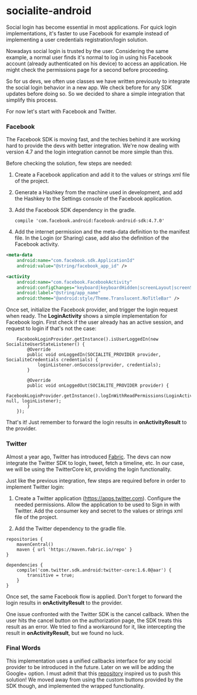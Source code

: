 # socialite-android

Social login has become essential in most applications. For quick login implementations, it's faster to use Facebook for example instead of implementing a user credentials registration/login solution. 

Nowadays social login is trusted by the user. Considering the same example, a normal user finds it's normal to log in using his Facebook account (already authenticated on his device) to access an application. He might check the permissions page for a second before proceeding.

So for us devs, we often use classes we have written previously to integrate the social login behavior in a new app. We check before for any SDK updates before doing so. So we decided to share a simple integration that simplify this process.

For now let's start with Facebook and Twitter. 

### Facebook

The Facebook SDK is moving fast, and the techies behind it are working hard to provide the devs with better integration. We're now dealing with version 4.7 and the login integration cannot be more simple than this.

Before checking the solution, few steps are needed:

1. Create a Facebook application and add it to the values or strings xml file of the project.

2. Generate a Hashkey from the machine used in development, and add the Hashkey to the Settings console of the Facebook application.

3. Add the Facebook SDK dependency in the gradle.   
    ```
    compile 'com.facebook.android:facebook-android-sdk:4.7.0'    
    ```

4. Add the internet permission and the meta-data definition to the manifest file. In the Login (or Sharing) case, add also the definition of the Facebook activity.

```xml
<meta-data
	android:name="com.facebook.sdk.ApplicationId"
    android:value="@string/facebook_app_id" />

<activity
	android:name="com.facebook.FacebookActivity"
	android:configChanges="keyboard|keyboardHidden|screenLayout|screenSize|orientation"
	android:label="@string/app_name"
	android:theme="@android:style/Theme.Translucent.NoTitleBar" />
```

Once set, initialize the Facebook provider, and trigger the login request when ready. The **LoginActivity** shows a simple implementation for Facebook login. First check if the user already has an active session, and request to login if that's not the case:
 
        FacebookLoginProvider.getInstance().isUserLoggedIn(new SocialiteUserStateListener() {
            @Override
            public void onLoggedIn(SOCIALITE_PROVIDER provider, SocialiteCredentials credentials) {
                loginListener.onSuccess(provider, credentials);
            }

            @Override
            public void onLoggedOut(SOCIALITE_PROVIDER provider) {
                FacebookLoginProvider.getInstance().logInWithReadPermissions(LoginActivity.this, null, loginListener);
            }
        });

That's it! Just remember to forward the login results in **onActivityResult** to the provider.

### Twitter

Almost a year ago, Twitter has introduced [Fabric](https://get.fabric.io/). The devs can now integrate the Twitter SDK to login, tweet, fetch a timeline, etc. In our case, we will be using the TwitterCore kit, providing the login functionality.

Just like the previous integration, few steps are required before in order to implement Twitter login:

1. Create a Twitter application (https://apps.twitter.com). Configure the needed permissions. Allow the application to be used to Sign in with Twitter. Add the consumer key and secret to the values or strings xml file of the project.

2. Add the Twitter dependency to the gradle file. 

```
repositories {
    mavenCentral()
    maven { url 'https://maven.fabric.io/repo' }
}

dependencies {
    compile('com.twitter.sdk.android:twitter-core:1.6.0@aar') {
        transitive = true;
    }
}
```

Once set, the same Facebook flow is applied. Don't forget to forward the login results in **onActivityResult** to the provider.

One issue confronted with the Twitter SDK is the cancel callback. When the user hits the cancel button on the authorization page, the SDK treats this result as an error. We tried to find a workaround for it, like intercepting the result in **onActivityResult**, but we found no luck.

### Final Words

This implementation uses a unified callbacks interface for any social provider to be introduced in the future. Later on we will be adding the Google+ option.
I must admit that this [repository](https://github.com/andrebts/login-basics) inspired us to push this solution! We moved away from using the custom buttons provided by the SDK though, and implemented the wrapped functionality.
